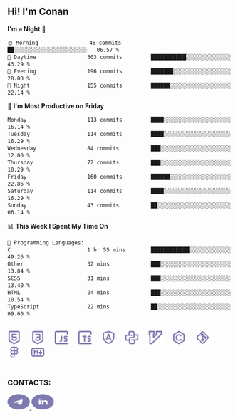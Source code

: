 ## Hi! I'm Conan

<!--START_SECTION:waka-->
**I'm a Night 🦉** 

```text
🌞 Morning                46 commits          ██░░░░░░░░░░░░░░░░░░░░░░░   06.57 % 
🌆 Daytime                303 commits         ███████████░░░░░░░░░░░░░░   43.29 % 
🌃 Evening                196 commits         ███████░░░░░░░░░░░░░░░░░░   28.00 % 
🌙 Night                  155 commits         ██████░░░░░░░░░░░░░░░░░░░   22.14 % 
```
📅 **I'm Most Productive on Friday** 

```text
Monday                   113 commits         ████░░░░░░░░░░░░░░░░░░░░░   16.14 % 
Tuesday                  114 commits         ████░░░░░░░░░░░░░░░░░░░░░   16.29 % 
Wednesday                84 commits          ███░░░░░░░░░░░░░░░░░░░░░░   12.00 % 
Thursday                 72 commits          ███░░░░░░░░░░░░░░░░░░░░░░   10.29 % 
Friday                   160 commits         ██████░░░░░░░░░░░░░░░░░░░   22.86 % 
Saturday                 114 commits         ████░░░░░░░░░░░░░░░░░░░░░   16.29 % 
Sunday                   43 commits          ██░░░░░░░░░░░░░░░░░░░░░░░   06.14 % 
```


📊 **This Week I Spent My Time On** 

```text
💬 Programming Languages: 
C                        1 hr 55 mins        ████████████░░░░░░░░░░░░░   49.26 % 
Other                    32 mins             ███░░░░░░░░░░░░░░░░░░░░░░   13.84 % 
SCSS                     31 mins             ███░░░░░░░░░░░░░░░░░░░░░░   13.40 % 
HTML                     24 mins             ███░░░░░░░░░░░░░░░░░░░░░░   10.54 % 
TypeScript               22 mins             ██░░░░░░░░░░░░░░░░░░░░░░░   09.60 % 
```


<!--END_SECTION:waka-->


<br>

<div align="left">
  <img src="icons/skills/html.svg" height="30" alt="html5"/>
  <img width="15"/>
  <img src="icons/skills/css.svg" height="30" alt="css"/>
    <img width="15"/>
  <img src="icons/skills/javascript.svg" height="30" alt="javascript"/>
  <img width="15"/>
  <img src="icons/skills/typescript.svg" height="30" alt="typescript"/>
  <img width="15"/>
  <img src="icons/skills/angular.svg" height="30" alt="angular"/>
  <img width="15"/>
  <img src="icons/skills/python.svg" height="30" alt="python"/>
  <img width="15"/>
  <img src="icons/skills/vim.svg" height="30" alt="vim"  />
  <img width="15"/>
  <img src="icons/skills/c.svg" height="30" alt="c"/>
  <img width="15"/>
  <img src="icons/skills/git.svg" height="30" alt="git"/>
  <img width="15"/>
  <img src="icons/skills/figma.svg" height="30" alt="figma"/>
  <img width="15"/>
  <img src="icons/skills/markdown.svg" height="30" alt="markdown"/>
</div>

<br>


### CONTACTS:

<div align="left">
  <a href="https://t.me/gkkconan">
    <img src="icons/contacts/telegram.svg" width="50" height="35" alt="telegram"/>
  </a>
  <a href="https://www.linkedin.com/in/gkkconan">
    <img src="icons/contacts/linkedin.svg" width="50" height="35" alt="linkedin"/>
  </a>
</div>
